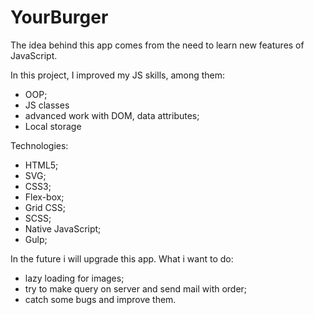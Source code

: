 # YourBurger

The idea behind this app comes from the need to learn new features of JavaScript.

In this project, I improved my JS skills, among them:
- OOP;
- JS classes
- advanced work with DOM, data attributes;
- Local storage

Technologies:
- HTML5;
- SVG;
- CSS3;
- Flex-box;
- Grid CSS;
- SCSS;
- Native JavaScript;
- Gulp;

In the future i will upgrade this app. What i want to do: 
- lazy loading for images; 
- try to make query on server and send mail with order; 
- catch some bugs and improve them.
